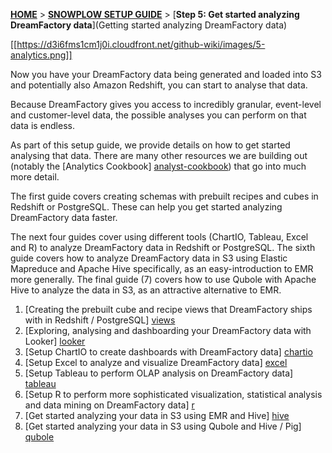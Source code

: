 <a name="top" />

[**HOME**](Home) > [**SNOWPLOW SETUP GUIDE**](Setting-up-DreamFactory) > [**Step 5: Get started analyzing DreamFactory data**](Getting started analyzing DreamFactory data)

[[https://d3i6fms1cm1j0i.cloudfront.net/github-wiki/images/5-analytics.png]]

Now you have your DreamFactory data being generated and loaded into S3 and potentially also Amazon Redshift, you can start to analyse that data.

Because DreamFactory gives you access to incredibly granular, event-level and customer-level data, the possible analyses you can perform on that data is endless.

As part of this setup guide, we provide details on how to get started analysing that data. There are many other resources we are building out (notably the [Analytics Cookbook] [analyst-cookbook]) that go into much more detail.

The first guide covers creating schemas with prebuilt recipes and cubes in Redshift or PostgreSQL. These can help you get started analyzing DreamFactory data faster.

The next four guides cover using different tools (ChartIO, Tableau, Excel and R) to analyze DreamFactory data in Redshift or PostgreSQL. The sixth guide covers how to analyze DreamFactory data in S3 using Elastic Mapreduce and Apache Hive specifically, as an easy-introduction to EMR more generally. The final guide (7) covers how to use Qubole with Apache Hive to analyze the data in S3, as an attractive alternative to EMR.

1. [Creating the prebuilt cube and recipe views that DreamFactory ships with in Redshift / PostgreSQL] [views]
2. [Exploring, analysing and dashboarding your DreamFactory data with Looker] [looker]
3. [Setup ChartIO to create dashboards with DreamFactory data] [chartio]
4. [Setup Excel to analyze and visualize DreamFactory data] [excel]
5. [Setup Tableau to perform OLAP analysis on DreamFactory data] [tableau]
6. [Setup R to perform more sophisticated visualization, statistical analysis and data mining on DreamFactory data] [r]
7. [Get started analyzing your data in S3 using EMR and Hive] [hive]
8. [Get started analyzing your data in S3 using Qubole and Hive / Pig] [qubole]


[analyst-cookbook]: http://dreamfactoryanalytics.com/analytics/index.html
[looker]: Getting-started-with-Looker
[hive]: Getting-started-with-EMR
[infobright]: Getting-started-analysing-your-data-in-Infobright
[chartio]: Setting-up-ChartIO-to-visualize-DreamFactory-data
[excel]: Setting-up-Excel-to-analyze-DreamFactory-data
[tableau]: Setting-up-Tableau-to-analyze-your-DreamFactory-data
[r]: Setting-up-R-to-perform-more-sophisticated-analysis-on-your-DreamFactory-data
[qubole]: Setting-up-Qubole-to-analyze-DreamFactory-data-using-Apache-Hive
[views]: Setting-up-the-prebuilt-views-in-Redshift-and-PostgreSQL